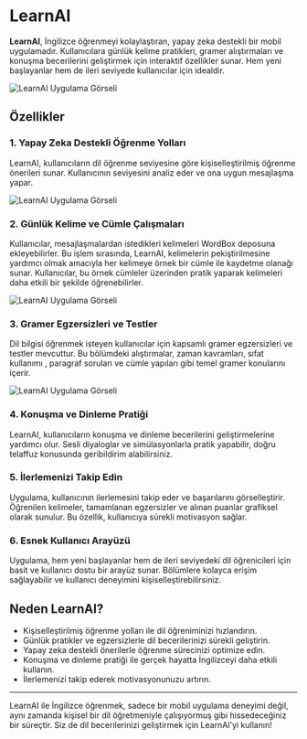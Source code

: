# LearnAI

**LearnAI**, İngilizce öğrenmeyi kolaylaştıran, yapay zeka destekli bir mobil uygulamadır. Kullanıcılara günlük kelime pratikleri, gramer alıştırmaları ve konuşma becerilerini geliştirmek için interaktif özellikler sunar. Hem yeni başlayanlar hem de ileri seviyede kullanıcılar için idealdir.

![LearnAI Uygulama Görseli](https://github.com/TKN-YZM/learnAI/blob/main/img/1.6.jpg)


## Özellikler

### 1. **Yapay Zeka Destekli Öğrenme Yolları**
LearnAI, kullanıcıların dil öğrenme seviyesine göre kişiselleştirilmiş öğrenme önerileri sunar. Kullanıcının seviyesini analiz eder ve ona uygun mesajlaşma yapar.


![LearnAI Uygulama Görseli](https://github.com/TKN-YZM/learnAI/blob/main/img/1.jpg)

### 2. **Günlük Kelime ve Cümle Çalışmaları**
Kullanıcılar, mesajlaşmalardan istedikleri kelimeleri WordBox deposuna ekleyebilirler. Bu işlem sırasında, LearnAI, kelimelerin pekiştirilmesine yardımcı olmak amacıyla her kelimeye örnek bir cümle ile kaydetme olanağı sunar. Kullanıcılar, bu örnek cümleler üzerinden pratik yaparak kelimeleri daha etkili bir şekilde öğrenebilirler.

![LearnAI Uygulama Görseli](https://github.com/TKN-YZM/learnAI/blob/main/img/1.3.jpg)

### 3. **Gramer Egzersizleri ve Testler**
Dil bilgisi öğrenmek isteyen kullanıcılar için kapsamlı gramer egzersizleri ve testler mevcuttur. Bu bölümdeki alıştırmalar, zaman kavramları, sıfat kullanımı , paragraf soruları ve cümle yapıları gibi temel gramer konularını içerir.

![LearnAI Uygulama Görseli](https://github.com/TKN-YZM/learnAI/blob/main/img/1.4.jpg)

### 4. **Konuşma ve Dinleme Pratiği**
LearnAI, kullanıcıların konuşma ve dinleme becerilerini geliştirmelerine yardımcı olur. Sesli diyaloglar ve simülasyonlarla pratik yapabilir, doğru telaffuz konusunda geribildirim alabilirsiniz.

### 5. **İlerlemenizi Takip Edin**
Uygulama, kullanıcının ilerlemesini takip eder ve başarılarını görselleştirir. Öğrenilen kelimeler, tamamlanan egzersizler ve alınan puanlar grafiksel olarak sunulur. Bu özellik, kullanıcıya sürekli motivasyon sağlar.


### 6. **Esnek Kullanıcı Arayüzü**
Uygulama, hem yeni başlayanlar hem de ileri seviyedeki dil öğrenicileri için basit ve kullanıcı dostu bir arayüz sunar. Bölümlere kolayca erişim sağlayabilir ve kullanıcı deneyimini kişiselleştirebilirsiniz.


## Neden LearnAI?

- Kişiselleştirilmiş öğrenme yolları ile dil öğreniminizi hızlandırın.
- Günlük pratikler ve egzersizlerle dil becerilerinizi sürekli geliştirin.
- Yapay zeka destekli önerilerle öğrenme sürecinizi optimize edin.
- Konuşma ve dinleme pratiği ile gerçek hayatta İngilizceyi daha etkili kullanın.
- İlerlemenizi takip ederek motivasyonunuzu artırın.

---

LearnAI ile İngilizce öğrenmek, sadece bir mobil uygulama deneyimi değil, aynı zamanda kişisel bir dil öğretmeniyle çalışıyormuş gibi hissedeceğiniz bir süreçtir. Siz de dil becerilerinizi geliştirmek için LearnAI’yi kullanın!
